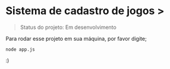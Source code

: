 # Sistema de cadastro de jogos >

> Status do projeto: Em desenvolvimento

Para rodar esse projeto em sua máquina, por favor digite;

````
node app.js
````

:)
